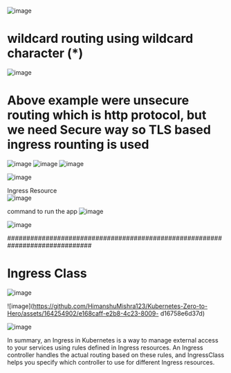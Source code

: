 ![image](https://github.com/HimanshuMishra123/Kubernetes-Zero-to-Hero/assets/164254902/2cab3951-21a7-4d24-917d-d245e10991be)

# wildcard routing using wildcard character (*)
![image](https://github.com/HimanshuMishra123/Kubernetes-Zero-to-Hero/assets/164254902/13fd6fd9-5f47-4e3a-885a-2993a95a3ff6)


# Above example were unsecure routing which is http protocol, but we need Secure way so TLS based ingress rounting is used

![image](https://github.com/HimanshuMishra123/Kubernetes-Zero-to-Hero/assets/164254902/0f238964-3c7d-4023-b801-1e844ddfe4c9)
![image](https://github.com/HimanshuMishra123/Kubernetes-Zero-to-Hero/assets/164254902/59cae6fc-9856-434a-b8d1-e573eac12d89)
![image](https://github.com/HimanshuMishra123/Kubernetes-Zero-to-Hero/assets/164254902/513d47d5-1c41-4606-8112-fb9ff7814a6f)


![image](https://github.com/HimanshuMishra123/Kubernetes-Zero-to-Hero/assets/164254902/7f62c045-547c-4212-83a8-77dc4cd7e4a1)

Ingress Resource <br/>
![image](https://github.com/HimanshuMishra123/Kubernetes-Zero-to-Hero/assets/164254902/48fc2ede-3f30-4b65-a9f5-3b6463fbd418)


command to run the app
![image](https://github.com/HimanshuMishra123/Kubernetes-Zero-to-Hero/assets/164254902/844ab2b3-f776-4cd8-a971-1327259eec71)


![image](https://github.com/HimanshuMishra123/Kubernetes-Zero-to-Hero/assets/164254902/2b7d0cd7-08f7-409d-85a9-96051156ccd4)

############################################################################## <br/>

# Ingress Class

![image](https://github.com/HimanshuMishra123/Kubernetes-Zero-to-Hero/assets/164254902/971f2c37-f26f-49fd-b85a-aa47c70a4d3f)

![image](https://github.com/HimanshuMishra123/Kubernetes-Zero-to-Hero/assets/164254902/e168caff-e2b8-4c23-8009-
d16758e6d37d)

![image](https://github.com/HimanshuMishra123/Kubernetes-Zero-to-Hero/assets/164254902/3f0a0c0d-89c9-48d1-a6a2-ea396b828c9d)

In summary, an Ingress in Kubernetes is a way to manage external access to your services using rules defined in Ingress resources. An Ingress controller handles the actual routing based on these rules, and IngressClass helps you specify which controller to use for different Ingress resources.


